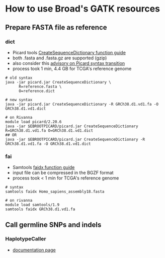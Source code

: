 # How to use Broad's GATK resources

## Prepare FASTA file as reference

### dict
* Picard tools [CreateSequenceDictionary function guide](https://software.broadinstitute.org/gatk/documentation/tooldocs/4.0.6.0/picard_sam_CreateSequenceDictionary.php)
* both .fasta and .fasta.gz are supported (gzip)
* also consider this [advisory on Picard syntax transition](https://github.com/broadinstitute/picard/wiki/Command-Line-Syntax-Transition-For-Users-(Pre-Transition))
* process took 1 min, 4.4 GB for TCGA's reference genome

```
# old syntax
java -jar picard.jar CreateSequenceDictionary \
      R=reference.fasta \
      O=reference.dict

# new syntax
java -jar picard.jar CreateSequenceDictionary -R GRCh38.d1.vd1.fa -O GRCh38.d1.vd1.dict

# on Rivanna
module load picard/2.20.6
java -jar $EBROOTPICARD/picard.jar CreateSequenceDictionary R=GRCh38.d1.vd1.fa O=GRCh38.d1.vd1.dict
## OR
java -jar $EBROOTPICARD/picard.jar CreateSequenceDictionary -R GRCh38.d1.vd1.fa -O GRCh38.d1.vd1.dict
```


### fai
* Samtools [faidx function guide](http://www.htslib.org/doc/samtools-1.2.html)
* input file can be compressed in the BGZF format
* process took < 1 min for TCGA's reference genome

```
# syntax
samtools faidx Homo_sapiens_assembly18.fasta

# on rivanna
module load samtools/1.9
samtools faidx GRCh38.d1.vd1.fa
```

## Call germline SNPs and indels

### HaplotypeCaller
* [documentation page](https://software.broadinstitute.org/gatk/documentation/tooldocs/3.8-0/org_broadinstitute_gatk_tools_walkers_haplotypecaller_HaplotypeCaller.php)
